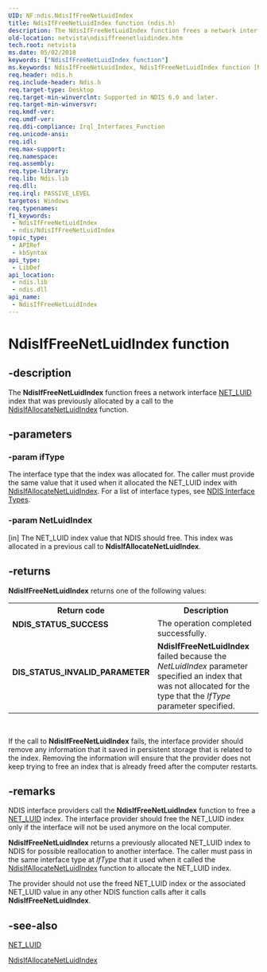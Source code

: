 ```yaml
---
UID: NF:ndis.NdisIfFreeNetLuidIndex
title: NdisIfFreeNetLuidIndex function (ndis.h)
description: The NdisIfFreeNetLuidIndex function frees a network interface NET_LUID index that was previously allocated by a call to the NdisIfAllocateNetLuidIndex function.
old-location: netvista\ndisiffreenetluidindex.htm
tech.root: netvista
ms.date: 05/02/2018
keywords: ["NdisIfFreeNetLuidIndex function"]
ms.keywords: NdisIfFreeNetLuidIndex, NdisIfFreeNetLuidIndex function [Network Drivers Starting with Windows Vista], ndis/NdisIfFreeNetLuidIndex, net_if_functions_ref_040908da-c299-4265-9639-f2e65776f26b.xml, netvista.ndisiffreenetluidindex
req.header: ndis.h
req.include-header: Ndis.h
req.target-type: Desktop
req.target-min-winverclnt: Supported in NDIS 6.0 and later.
req.target-min-winversvr: 
req.kmdf-ver: 
req.umdf-ver: 
req.ddi-compliance: Irql_Interfaces_Function
req.unicode-ansi: 
req.idl: 
req.max-support: 
req.namespace: 
req.assembly: 
req.type-library: 
req.lib: Ndis.lib
req.dll: 
req.irql: PASSIVE_LEVEL
targetos: Windows
req.typenames: 
f1_keywords:
 - NdisIfFreeNetLuidIndex
 - ndis/NdisIfFreeNetLuidIndex
topic_type:
 - APIRef
 - kbSyntax
api_type:
 - LibDef
api_location:
 - ndis.lib
 - ndis.dll
api_name:
 - NdisIfFreeNetLuidIndex
---
```


# NdisIfFreeNetLuidIndex function


## -description

The 
  <b>NdisIfFreeNetLuidIndex</b> function frees a network interface 
  <a href="/windows/win32/api/ifdef/ns-ifdef-net_luid_lh">NET_LUID</a> index that was previously allocated by a
  call to the 
  <a href="/windows-hardware/drivers/ddi/ndis/nf-ndis-ndisifallocatenetluidindex">
  NdisIfAllocateNetLuidIndex</a> function.

## -parameters

### -param ifType

The interface type that the index was allocated for. The caller must provide the same value that
     it used when it allocated the NET_LUID index with 
     <a href="/windows-hardware/drivers/ddi/ndis/nf-ndis-ndisifallocatenetluidindex">NdisIfAllocateNetLuidIndex</a>.
     For a list of interface types, see 
     <a href="/windows-hardware/drivers/network/ndis-interface-types">NDIS Interface Types</a>.

### -param NetLuidIndex 

[in]
The NET_LUID index value that NDIS should free. This index was allocated in a previous call to 
     <b>NdisIfAllocateNetLuidIndex</b>.

## -returns

<b>NdisIfFreeNetLuidIndex</b> returns one of the following values:

<table>
<tr>
<th>Return code</th>
<th>Description</th>
</tr>
<tr>
<td width="40%">
<dl>
<dt><b>NDIS_STATUS_SUCCESS</b></dt>
</dl>
</td>
<td width="60%">
The operation completed successfully.

</td>
</tr>
<tr>
<td width="40%">
<dl>
<dt><b>DIS_STATUS_INVALID_PARAMETER</b></dt>
</dl>
</td>
<td width="60%">
<b>NdisIfFreeNetLuidIndex</b> failed because the 
       <i>NetLuidIndex</i> parameter specified an index that was not allocated for the type that the 
       <i>IfType</i> parameter specified.

</td>
</tr>
</table>
 

If the call to 
     <b>NdisIfFreeNetLuidIndex</b> fails, the
     interface provider should remove any information that it saved in persistent storage that is related to
     the index. Removing the information will ensure that the provider does not keep trying to free an index
     that is already freed after the computer restarts.

## -remarks

NDIS interface providers call the 
    <b>NdisIfFreeNetLuidIndex</b> function to free a 
    <a href="/windows/win32/api/ifdef/ns-ifdef-net_luid_lh">NET_LUID</a> index. The interface provider should free
    the NET_LUID index only if the interface will not be used anymore on the local computer.

<b>NdisIfFreeNetLuidIndex</b> returns a previously allocated NET_LUID index to NDIS for possible
    reallocation to another interface. The caller must pass in the same interface type at 
    <i>IfType</i> that it used when it called the 
    <a href="/windows-hardware/drivers/ddi/ndis/nf-ndis-ndisifallocatenetluidindex">
    NdisIfAllocateNetLuidIndex</a> function to allocate the NET_LUID index.

The provider should not use the freed NET_LUID index or the associated NET_LUID value in any other
    NDIS function calls after it calls 
    <b>NdisIfFreeNetLuidIndex</b>.

## -see-also

<a href="/windows/win32/api/ifdef/ns-ifdef-net_luid_lh">NET_LUID</a>



<a href="/windows-hardware/drivers/ddi/ndis/nf-ndis-ndisifallocatenetluidindex">NdisIfAllocateNetLuidIndex</a>
